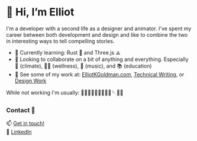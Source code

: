 # 👋 Hi, I’m Elliot

I'm a developer with a second life as a designer and animator. I've spent my career between both development and design and like to combine the two in interesting ways to tell compelling stories. 

- 🌱 Currently learning: Rust 🦀 and Three.js ⟁
- 💞️ Looking to collaborate on a bit of anything and everything. Especially 🌱 (climate), 🏃‍♂️ (wellness), 🎼 (music), and 📚 (education)
- 👀 See some of my work at: [ElliotKGoldman.com](https://ElliotKGoldman.com), [Technical Writing](https://github.com/Elliot-KG/Technical_and_UX_Writing/blob/main/README.md), or [Design Work](https://ElliotKG.com)

While not working I'm usually: 🌲🏃🧗🍵🧋🎨🥁🎹🎵🪡🧶🌲

### Contact 📧

📫 [Get in touch!](mailto:ElliotKGoldman@gmail.com)<br>
💼 [LinkedIn](https://www.linkedin.com/in/elliot-k-goldman/)<br>



<!---
Elliot-KG/Elliot-KG is a ✨ special ✨ repository because its `README.md` (this file) appears on your GitHub profile.
You can click the Preview link to take a look at your changes.
--->
